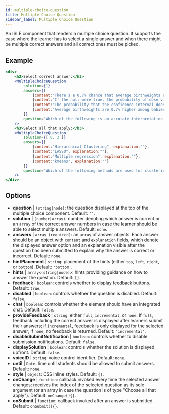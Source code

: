 ```yaml
---
id: multiple-choice-question 
title: Multiple Choice Question
sidebar_label: Multiple Choice Question
---
```


An ISLE component that renders a multiple choice question. It supports the case where the learner has to select a single answer and when there might be multiple correct answers and all correct ones must be picked.

## Example

```jsx live
<div>
    <h3>Select correct answer:</h3>
    <MultipleChoiceQuestion
        solution={1}
        answers={[
            {content:"There's a 0.7% chance that average birthweights are the same among smoking and non-smoking mothers", explanation:""},
            {content:"If the null were true, the probability of observing this large a difference in average birthweights in our data is 0.7%", explanation:""},
            {content:"The probability that the confidence interval does not contain the true mean difference is 0.7%", explanation:""},
            {content:"Average birthweights are 0.7% higher among babies born to non-smoking mothers", explanation:""}
        ]}
        question="Which of the following is an accurate interpretation of the p-value?"
    />
    <h3>Select all that apply:</h3>
    <MultipleChoiceQuestion
        solution={[ 0, 3 ]}
        answers={[
            {content:"Hierarchical Clustering", explanation:""},
            {content:"LASSO", explanation:""},
            {content:"Multiple regression", explanation:""},
            {content:"kmeans", explanation:""}
        ]}
        question="Which of the following methods are used for clustering?"
    />
</div>
```

## Options

* __question__ | `(string|node)`: the question displayed at the top of the multiple choice component. Default: `''`.
* __solution__ | `(number|array)`: number denoting which answer is correct or an `array` of the correct answer numbers in case the learner should be able to select multiple answers. Default: `none`.
* __answers__ | `array (required)`: an `array` of answer objects. Each answer should be an object with `content` and `explanation` fields, which denote the displayed answer option and an explanation visible after the question has been submitted to explain why the answer is correct or incorrect. Default: `none`.
* __hintPlacement__ | `string`: placement of the hints (either `top`, `left`, `right`, or `bottom`). Default: `'bottom'`.
* __hints__ | `array<(string|node)>`: hints providing guidance on how to answer the question. Default: `[]`.
* __feedback__ | `boolean`: controls whether to display feedback buttons. Default: `true`.
* __disabled__ | `boolean`: controls whether the question is disabled. Default: `false`.
* __chat__ | `boolean`: controls whether the element should have an integrated chat. Default: `false`.
* __provideFeedback__ | `string`: either `full`, `incremental`, or `none`. If `full`, feedback including the correct answer is displayed after learners submit their answers; if `incremental`, feedback is only displayed for the selected answer; if `none`, no feedback is returned. Default: `'incremental'`.
* __disableSubmitNotification__ | `boolean`: controls whether to disable submission notifications. Default: `false`.
* __displaySolution__ | `boolean`: controls whether the solution is displayed upfront. Default: `false`.
* __voiceID__ | `string`: voice control identifier. Default: `none`.
* __until__ | `Date`: time until students should be allowed to submit answers. Default: `none`.
* __style__ | `object`: CSS inline styles. Default: `{}`.
* __onChange__ | `function`: callback invoked every time the selected answer changes; receives the index of the selected question as its sole argument (or an array in case the question is of type "Choose all that apply"). Default: `onChange(){}`.
* __onSubmit__ | `function`: callback invoked after an answer is submitted. Default: `onSubmit(){}`.

